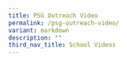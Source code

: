 ```yaml
---
title: PSG Outreach Video
permalink: /psg-outreach-video/
variant: markdown
description: ""
third_nav_title: School Videos
---
```


